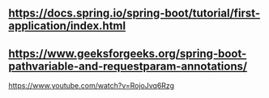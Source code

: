 https://docs.spring.io/spring-boot/tutorial/first-application/index.html
--------------------------------
https://www.geeksforgeeks.org/spring-boot-pathvariable-and-requestparam-annotations/
--------------------------------
https://www.youtube.com/watch?v=RojoJvq6Rzg
